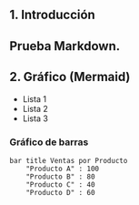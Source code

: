 ## 1. Introducción
Prueba **Markdown**.  
---

## 2. Gráfico (Mermaid)
- Lista 1  
- Lista 2  
- Lista 3
  
### Gráfico de barras
```mermaid
bar title Ventas por Producto
    "Producto A" : 100
    "Producto B" : 80
    "Producto C" : 40
    "Producto D" : 60

